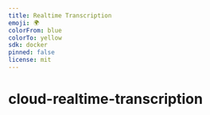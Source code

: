 ```yaml
---
title: Realtime Transcription
emoji: 🌍
colorFrom: blue
colorTo: yellow
sdk: docker
pinned: false
license: mit
---
```


# cloud-realtime-transcription
